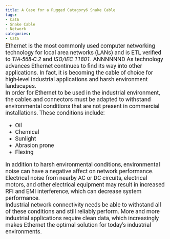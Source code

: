 ```yaml
---
title: A Case for a Rugged Catagory6 Snake Cable
tags: 
- Cat6
- Snake Cable
- Network
categories: 
- Cat6
---
```

<link href="https://fonts.googleapis.com/css?family=Roboto|Yanone+Kaffeesatz" rel="stylesheet">
<div style="font-family: 'Roboto', sans-serif; font-size: 18px; margin-top: -25px;">
Ethernet is the most commonly used computer networking technology for local area networks (LANs) and is ETL verified to <em>TIA-568-C.2</em> and <em>ISO/IEC 11801</em>.
ANNNNNND
As technology advances Ethernet continues to find its way into other applications. In fact, it is becoming the cable of choice for high-level industrial applications and harsh environment landscapes.
<br/>
In order for Ethernet to be used in the industrial environment,
the cables and connectors must be adapted to withstand
environmental conditions that are not present in commercial
installations. These conditions include:
<ul>
<li>Oil</li>
<li>Chemical
</li>
<li>Sunlight
</li>
<li>Abrasion prone
</li>
<li>Flexing
</li>
</ul>
In addition to harsh environmental conditions, environmental noise can have a negative affect on
network performance. Electrical noise from nearby AC or DC circuits, electrical motors, and other electrical equipment 
may result in increased RFI and EMI interference, which can decrease system performance. 
<br />
Industrial network connectivity needs be able to withstand all of these conditions and still reliably perform. 
More and more industrial applications require clean data, which increasingly makes Ethernet the optimal solution for today’s
industrial environments.
<br />
</div>

